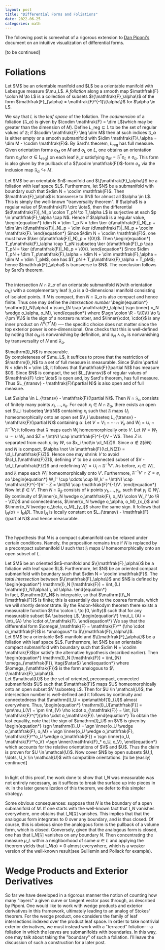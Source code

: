 ```yaml
---
layout: post
title: "Differential Forms and Foliations"
date: 2022-06-25
categories: math
---
```


The following post is somewhat of a rigorous extension to [Dan Piponi's](https://citeseerx.ist.psu.edu/viewdoc/download?doi=10.1.1.126.1099&rep=rep1&type=pdf) document on an intuitive visualization of differential forms.

[to be continued]
$\DeclareMathOperator{\codim}{codim}$
$\DeclareMathOperator{\sgn}{sgn}$
$\DeclareMathOperator{\Int}{Int}$
$\DeclareMathOperator{\cl}{cl}$
$\newcommand{\transv}{\pitchfork}$

# Foliations

<div class="definition">
Let $M$ be an orientable manifold and $L$ be a orientable manifold with Lebesgue measure $\mu_L$. A <i>foliation</i> along a smooth map $\mathfrak{F} \colon M \to L$ is a collection of subsets $\{\mathfrak{F}_\alpha\}$ of the form $\mathfrak{F}_{\alpha} = \mathfrak{F}^{-1}\{\alpha\}$ for $\alpha \in L$.
</div>

We say that $L$ is the *leaf space* of the foliation. The *codimension* of a foliation $\{\mathfrak{F}\_\alpha\}$ is given by $\codim \mathfrak{F} = \dim L$(which may be greater than the dimension of $M$). Define $L\_{\text{reg}} \subseteq L$ to be the set of regular values of $\mathfrak{F}$; if $\codim \mathfrak{F} \leq \dim M$ then at such indices $\mathfrak{F}\_\alpha$ is either empty or a smooth submanifold with $\dim \mathfrak{F}\_\alpha = \dim M - \codim \mathfrak{F}$. By Sard's theorem, $L_{\text{reg}}$ has full measure. Given orientation forms $o_M$ on $M$ and $o_L$ on $L$, one obtains an orientation form $o_\alpha$(for $\alpha \in L_{\text{reg}}$) on each leaf $\mathfrak{F}\_\alpha$ satisfying $o_M = \mathfrak{F}^{*}o_L \wedge o_\alpha$. This form is also given by the pullback of a $(\codim \mathfrak{F})$-form $o_\mathfrak{F}$ via the inclusion map $\mathfrak{F}_\alpha \hookrightarrow M$.

<div class="lemma">
Let $M$ be an orientable $n$-manifold and $\{\mathfrak{F}_\alpha\}$ be a foliation with leaf space $L$. Furthermore, let $N$ be a submanifold with boundary such that $\dim N = \codim \mathfrak{F}$. Then $\mathfrak{F}_\alpha$ is transverse to $N$ for almost all $\alpha \in L$.
</div>

<div class="proof">
This is simply the well-known "tranversality theorem". If $\alpha$ is a regular value of $\mathfrak{F} \circ \iota$, then the differential $(d\mathfrak{F}|_N)_p \colon T_pN \to T_\alpha L$ is surjective at each $p \in \mathfrak{F}_\alpha \cap N$. Hence if $\alpha$ is a regular value,
\begin{equation*}
    \dim N = \dim T_p N = \dim \ker (d\mathfrak{F}|_N)_p + \dim \im (d\mathfrak{F}|_N)_p = \dim \ker (d\mathfrak{F}|_N)_p + \codim \mathfrak{F}.
\end{equation*}
Since $\dim N = \codim \mathfrak{F}$, one must have $\ker (d\mathfrak{F}|_N)_p = \{0\}$. Then
\begin{equation*}
    T_p\mathfrak{F}_\alpha \cap T_pN \subseteq \ker (d\mathfrak{F})_p \cap T_pN = \ker (d\mathfrak{F}|_N)_p = \{0\}.
\end{equation*}
Since $\dim T_pN + \dim T_p\mathfrak{F}_\alpha = \dim N + \dim \mathfrak{F}_\alpha = \dim M = \dim T_pM$, one has $T_pN +  T_p\mathfrak{F}_\alpha = T_pM$; hence $\mathfrak{F}_\alpha$ is transverse to $N$. The conclusion follows by Sard's theorem.
</div>

<br>

The intersection $N \cap \mathfrak{F}\_\alpha$ of an orientable submanifold $N$(with orientation $o_N$) with a complementary leaf $\mathfrak{F}\_\alpha$ is a $0$-dimensional manifold consisting of isolated points. If $N$ is compact, then $N \cap \mathfrak{F}\_\alpha$ is also compact and hence finite. Thus one may define the *intersection number*
\begin{equation\*}
    \mathrm{I}\_N(\alpha) = \sum_{N \cap \mathfrak{F}\_\alpha} \sgn \inner{ o\_N \wedge o\_\alpha, o\_M},
\end{equation\*}
where $\sgn \colon \R - \\{0\\} \to \\{\pm 1\\}$ is the sign of a nonzero number, and $\inner{\cdot, \cdot}$ is any inner product on $\Lambda^{n}(T^*M)$ --- the specific choice does not matter since the top exterior power is one-dimensional. One checks that this is well-defined by noting that $o_M$ is nonvanishing by definition, and $o_N \wedge o_\alpha$ is nonvanishing by transversality of $N$ and $\mathfrak{F}_\alpha$.

<div class="lemma">
$\mathrm{I}_N$ is measurable.
</div>
<div class="proof">
By completeness of $\mu_L$, it suffices to prove that the restriction of $\mathrm{I}_N$ to a set of full measure is measurable. Since $\dim \partial N < \dim N = \dim L$, it follows that $\mathfrak{F}(\partial N)$ has measure $0$. Since $N$ is compact, the set $L_{\transv}$ of regular values of $\mathfrak{F} \circ \iota$ is open and, by Sard's theorem, has full measure. Thus $L_{\transv} - \mathfrak{F}(\partial N)$ is also open and of full measure.

Let $\alpha \in L_{\transv} - \mathfrak{F}(\partial N)$. Then $N \cap \mathfrak{F}_\alpha$ consists of finitely many points $x_1, \ldots, x_k$. For each $x_i \in N \cap \mathfrak{F}_\alpha$, there exists an  open set $U_i \subseteq \Int(N)$ containing $x_i$ such that $\mathfrak{F}$ maps $U_i$ homeomorphically onto an open set $V_i \subseteq L_{\transv} - \mathfrak{F}(\partial N)$ containing $\alpha$. Let $V = V_1 \cap \cdots \cap V_k$ and $W_i = U_i \cap \mathfrak{F}^{-1}V$; it follows that $\mathfrak{F}$ maps each $W_i$ homeomorphically onto $V$. Let $W = W_1 \cup \cdots \cup W_k$ and $Z = \Int(N) \cap \mathfrak{F}^{-1}V - W$. Then $Z$ is separated from each $p_i$ by $W$, so $x_i \not\in \cl_N(Z)$. Since $\alpha \not\in \mathfrak{F}(\partial N)$ and $N$ is compact, $\alpha \not \in \mathfrak{F}(\cl_N(Z)) = \cl_L(\mathfrak{F}Z)$. Hence one may shrink $V$ to avoid $\cl_L(\mathfrak{F}Z)$, defining $V'$ to be a connected subset of $V - \cl_L(\mathfrak{F}Z)$ and redefining $W_i' = U_i \cap \mathfrak{F}^{-1}V'$. As before, $x_i \in W_i'$, and $\mathfrak{F}$ maps each $W_i'$ homeomorphically onto $V'$. Furthermore, $\mathfrak{F}^{-1}V' \cap Z = \varnothing$, so
\begin{equation*}
    W_1' \cup \cdots \cup W_k' = \Int(N) \cap \mathfrak{F}^{-1}V' - Z = \Int(N) \cap \mathfrak{F}^{-1}V'.
\end{equation*}
Now let $\beta \in V'$. Then $N \cap \mathfrak{F}_\beta$ consists of $k$ points $y_1, \ldots, y_k$, such that $y_i \in W_i'$. By continuity of $\inner{o_N \wedge o_\mathfrak{F}, o_M} \colon W_i' \to \R - \{0\}$ and connectedness, $\inner{o_N \wedge o_\alpha, o_M}_{x_i}$ and $\inner{o_N \wedge o_\beta, o_M}_{y_i}$ share the same sign. It follows that $\mathrm{I}_N(\alpha) = \mathrm{I}_N(\beta$). Thus $\mathrm{I}_N$ is locally constant on $L_{\transv} - \mathfrak{F}(\partial N)$ and hence measurable.
</div>

<br>

The hypothesis that $N$ is a compact submanifold can be relaxed under certain conditions. Namely, the proposition remains true if $N$ is replaced by a precompact submanifold $U$ such that $\mathfrak{F}$ maps $U$ homeomorphically onto an open subset of $L$.
<div class="definition">
Let $M$ be an oriented $n$-manifold and $\{\mathfrak{F}_\alpha\}$ be a foliation with leaf space $L$. Furthermore, let $N$ be an oriented compact submanifold with boundary  such that $\dim N = \codim \mathfrak{F}$. The <i>total intersection</i> between $\{\mathfrak{F}_\alpha\}$ and $N$ is defined by
\begin{equation*}
    \mathrm{I}_N [\mathfrak{F}] = \int_{L} \mathrm{I}_N(\alpha) \, \d \alpha.
\end{equation*}
</div>
In fact, $\mathrm{I}\_N$ is integrable, so that $\mathrm{I}\_N [\mathfrak{F}]$ is finite; this is essentially due to the coarea formula, which we will shortly demonstrate. By the Radon-Nikodym theorem there exists a measurable function $\rho \colon L \to [0, \infty)$ such that for any measurable subset $A \subseteq L$,
\begin{equation\*}
    \mu\_L (A) = \int\_{A} \rho \cdot o\_\mathfrak{F}.
\end{equation\*}
We say that the differential form $\omega\_\mathfrak{F} = \mathfrak{F}^* (\rho \cdot o\_\mathfrak{F})$ is *analogous* to $\{\mathfrak{F}\_\alpha\}$.

<div class="theorem">
Let $M$ be a orientable $n$-manifold and $\{\mathfrak{F}_\alpha\}$ be a foliation with leaf space $L$. Furthermore, let $N$ be an orientable compact submanifold with boundary such that $\dim N = \codim \mathfrak{F}$(or satisfy the alternative hypothesis described earlier). Then
\begin{equation*}
     \mathrm{I}_N [\mathfrak{F}] = \int_{N} \omega_{\mathfrak{F}}, \tag{$\star$}
\end{equation*}
where $\omega_{\mathfrak{F}}$ is the form analogous to $\{\mathfrak{F}_\alpha\}$.
</div>
<div class="proof">
Let $\mathcal{U}$ be the set of oriented, precompact, connected submanifolds $U$ such that $\mathfrak{F}$ maps $U$ homeomorphically onto an open subset $V \subseteq L$. Then for $U \in \mathcal{U}$, the intersection number is well-defined and it follows by continuity and connectedness that $\mathrm{I}_U = \pm\mathbf{1}_{U}$ almost everywhere. Thus,
\begin{equation*}
    \mathrm{I}_U[\mathfrak{F}] = \pm\mu_L(V) = \pm \int_{V} \rho \cdot o_{\mathfrak{F}} = \int_{U} \mathfrak{F}^{*}(\rho \cdot o_\mathfrak{F}).
\end{equation*}
To obtain the last equality, note that the sign of $\mathrm{I}_U$  on $V$ is given by
\begin{equation*}
    \sgn \mathrm{I}_U = \sgn \inner{o_U \wedge o_\mathfrak{F}, o_M} =  \sgn \inner{o_U \wedge o_\mathfrak{F}, \mathfrak{F}^*o_U \wedge o_\mathfrak{F}} = \sgn \inner{o_U, \mathfrak{F}^*o_V}  =\sgn \inner{\mathfrak{F}_* o_U, o_V},
\end{equation*}
which accounts for the relative orientations of $V$ and $U$. Thus the claim is proven for $U \in \mathcal{U}$.
Now cover $N$ by open subsets $U_1, \ldots, U_k \in \mathcal{U}$ with compatible orientations. [to be (easily) continued]
</div>
<br>

In light of this proof, the work done to show that $\mathrm{I}\_N$ was measurable was not entirely necessary, as it suffices to break the surface up into pieces in $\mathcal{U}$. In the later generalization of this theorem, we defer to this simpler strategy.

Some obvious consequences: suppose that $N$ is the boundary of a open submanifold of $M$. If one starts with the well-known fact that $\mathrm{I}\_N$ vanishes everywhere, one obtains that $\mathrm{I}\_{N}[\mathfrak{F}]$ vanishes. This implies that that the analogous form integrates to $0$ over any boundary, and is thus closed. Of course, this is obvious since the analogous form is the pullback of a volume form, which is closed. Conversely, given that the analogous form is closed, one has that $\mathrm{I}\_{N}[\mathfrak{F}]$ vanishes on any boundary $N$. Then concentrating the measure $\mu\_L$ within a neighborhood of some $\alpha \in L$ and applying the theorem yields that $\mathrm{I}\_N(\alpha) = 0$ almost everywhere, which is a weaker version of the well-known result(see Guillemin and Pollack for example).

# Wedge Products and Exterior Derivatives

So far we have developed in a rigorous manner the notion of counting how many "layers" a given curve or tangent vector pass through, as described by Piponi. One would like to work with wedge products and exterior derivatives in this framework, ultimately leading to an analog of Stokes' theorem. For the wedge product, one considers the family of leaf intersections indexed over the product leaf space. In order to take nontrivial exterior derivatives, we must instead work with a "terraced" foliation---a foliation in which the leaves are submanifolds with boundaries. In this way, one may talk about taking the "boundary" of such a foliation. I'll leave the discussion of such a construction for a later post.
